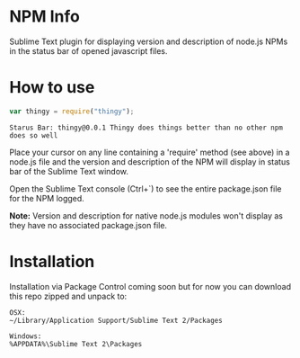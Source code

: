 NPM Info
========

Sublime Text plugin for displaying version and description of node.js NPMs in the status bar of opened javascript files.

How to use
========
```javascript
var thingy = require("thingy");
```
```
Starus Bar: thingy@0.0.1 Thingy does things better than no other npm does so well
```
Place your cursor on any line containing a 'require' method (see above) in a node.js file and the version and description of the NPM will display in status bar of the Sublime Text window.

Open the Sublime Text console (Ctrl+`) to see the entire package.json file for the NPM logged.

**Note:** Version and description for native node.js modules won't display as they have no associated package.json file.

Installation
========
Installation via Package Control coming soon but for now you can download this repo zipped and unpack to:
```
OSX:
~/Library/Application Support/Sublime Text 2/Packages
```
```
Windows:
%APPDATA%\Sublime Text 2\Packages
```

